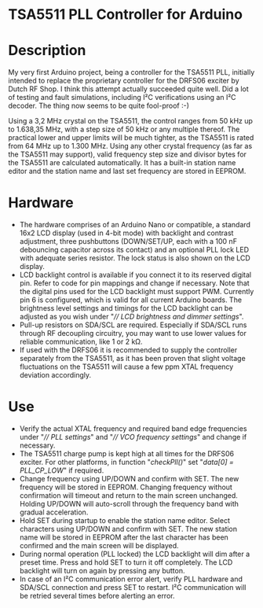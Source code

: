 # TSA5511 PLL Controller for Arduino

# Description
My very first Arduino project, being a controller for the TSA5511 PLL, initially intended to replace the proprietary controller for the DRFS06 exciter by Dutch RF Shop.
I think this attempt actually succeeded quite well. Did a lot of testing and fault simulations, including I²C verifications using an I²C decoder. The thing now seems to be quite fool-proof :-)

Using a 3,2 MHz crystal on the TSA5511, the control ranges from 50 kHz up to 1.638,35 MHz, with a step size of 50 kHz or any multiple thereof.
The practical lower and upper limits will be much tighter, as the TSA5511 is rated from 64 MHz up to 1.300 MHz.
Using any other crystal frequency (as far as the TSA5511 may support), valid frequency step size and divisor bytes for the TSA5511 are calculated automatically.
It has a built-in station name editor and the station name and last set frequency are stored in EEPROM.

# Hardware
- The hardware comprises of an Arduino Nano or compatible, a standard 16x2 LCD display (used in 4-bit mode) with backlight and contrast adjustment, three pushbuttons (DOWN/SET/UP, each with a 100 nF debouncing capacitor across its contact) and an optional PLL lock LED with adequate series resistor. The lock status is also shown on the LCD display.
- LCD backlight control is available if you connect it to its reserved digital pin. Refer to code for pin mappings and change if necessary. Note that the digital pins used for the LCD backlight must support PWM. Currently pin 6 is configured, which is valid for all current Arduino boards. The brightness level settings and timings for the LCD backlight can be adjusted as you wish under "_// LCD brightness and dimmer settings_". 
- Pull-up resistors on SDA/SCL are required. Especially if SDA/SCL runs through RF decoupling circuitry, you may want to use lower values for reliable communication, like 1 or 2 kΩ.
- If used with the DRFS06 it is recommended to supply the controller separately from the TSA5511, as it has been proven that slight voltage fluctuations on the TSA5511 will cause a few ppm XTAL frequency deviation accordingly.

# Use
- Verify the actual XTAL frequency and required band edge frequencies under "_// PLL settings_" and "_// VCO frequency settings_" and change if necessary.
- The TSA5511 charge pump is kept high at all times for the DRFS06 exciter. For other platforms, in function "_checkPll()_" set "_data[0] = PLL_CP_LOW_" if required.
- Change frequency using UP/DOWN and confirm with SET. The new frequency will be stored in EEPROM. Changing frequency without confirmation will timeout and return to the main screen unchanged. Holding UP/DOWN will auto-scroll through the frequency band with gradual acceleration. 
- Hold SET during startup to enable the station name editor. Select characters using UP/DOWN and confirm with SET. The new station name will be stored in EEPROM after the last character has been confirmed and the main screen will be displayed.
- During normal operation (PLL locked) the LCD backlight will dim after a preset time. Press and hold SET to turn it off completely. The LCD backlight will turn on again by pressing any button.
- In case of an I²C communication error alert, verify PLL hardware and SDA/SCL connection and press SET to restart. I²C communication will be retried several times before alerting an error.
